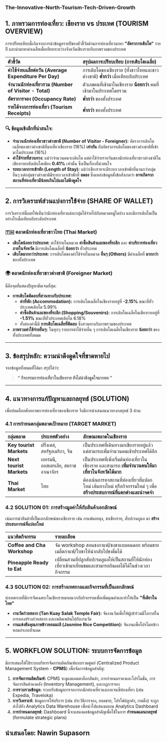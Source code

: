 ### The-Innovative-North-Tourism-Tech-Driven-Growth


## 1. ภาพรวมการท่องเที่ยว: เชียงราย vs ประเทศ (TOURISM OVERVIEW)

การเปรียบเทียบนี้เกิดจากการนำข้อมูลรายปีของตัวชี้วัดด้านการท่องเที่ยวมาหา **"อัตราการเติบโต"** รายปี และนำมาหาค่าเฉลี่ยเพื่อเทียบระหว่างจังหวัดเชียงรายกับภาพรวมของประเทศ

| ตัวชี้วัด | สรุปผลการเปรียบเทียบ (การเติบโตเฉลี่ย) | 
| :--- | :--- |
| **ค่าใช้จ่ายเฉลี่ยต่อวัน (Average Expenditure Per Day)** | การเติบโตของเชียงราย (ทั้งชาวไทยและชาวต่างชาติ) **ต่ำกว่า** เมื่อเทียบกับประเทศ |
| **จำนวนนักท่องเที่ยวรวม (Number of Visitor - Total)** | ตัวเลขคนที่เข้ามาในเชียงราย **น้อยกว่า** คนที่เข้ามาในประเทศโดยรวม |
| **อัตราการจอง (Occupancy Rate)** | **ต่ำกว่า** ของทั้งประเทศ |
| **รายได้จากการท่องเที่ยว (Tourism Receipts)** | **ต่ำกว่า** ของทั้งประเทศ |

### 🔍 ข้อมูลเชิงลึกที่น่าสนใจ:

*   **จำนวนนักท่องเที่ยวชาวต่างชาติ (Number of Visitor - Foreigner):** อัตราการเติบโตเฉลี่ยของชาวต่างชาติที่มาเที่ยวเชียงราย (16%) **เท่ากัน** กับอัตราการเติบโตของชาวต่างชาติที่เข้ามาในประเทศ (16%)
*   **ค่าใช้จ่ายที่สวนทาง:** แม้ว่าจำนวนคนจะเติบโต แต่ค่าใช้จ่ายรายวันของนักท่องเที่ยวชาวต่างชาติในเชียงรายกลับเติบโตเพียง **0.41%** เท่านั้น ซึ่งเป็นเรื่องที่น่าสนใจ
*   **ระยะเวลาการเข้าพัก (Length of Stay):** แม้ว่าเชียงรายจะมีระยะเวลาเข้าพักที่นานกว่ากลุ่มอื่นๆ แต่กลุ่มชาวต่างชาติมีระยะเวลาเข้าพักที่ **ลดลง** ซึ่งแหล่งข้อมูลตั้งข้อสังเกตว่า **อาจเกิดจากสถานที่ท่องเที่ยวมีน้อยเกินไปและไม่ดึงดูดใจ**

---

## 2. การวิเคราะห์ส่วนแบ่งการใช้จ่าย (SHARE OF WALLET)

การวิเคราะห์นี้เผยให้เห็นว่านักท่องเที่ยวแต่ละกลุ่มใช้จ่ายไปกับหมวดหมู่ใดบ้าง และมีการเติบโตเป็นอย่างไรเมื่อเทียบกับระดับประเทศ

### 🇹🇭 ตลาดนักท่องเที่ยวชาวไทย (Thai Market)

*   **เติบโตน้อยกว่าประเทศ:** ค่าใช้จ่ายในหมวด **ค่าซื้อสินค้าและของที่ระลึก** และ **ค่าบริการท่องเที่ยวภายในจังหวัด** มีการเติบโตเฉลี่ยที่ **น้อยกว่า** ทั่วประเทศ
*   **เติบโตมากกว่าประเทศ:** การเติบโตของค่าใช้จ่ายในหมวด **อื่นๆ (Others)** มีค่าเฉลี่ยที่ **มากกว่า** ของทั้งประเทศ

### 🌍 ตลาดนักท่องเที่ยวชาวต่างชาติ (Foreigner Market)

นี่คือจุดที่แสดงปัญหาชัดเจนที่สุด:

*   **การเติบโตติดลบที่สวนทางกับประเทศ:**
    *   **ค่าที่พัก (Accommodation):** การเติบโตเฉลี่ยในเชียงรายอยู่ที่ **-2.15%** ขณะที่ทั่วประเทศเติบโต 5.99%
    *   **ค่าซื้อสินค้าและของที่ระลึก (Shopping/Souvenirs):** การเติบโตเฉลี่ยในเชียงรายอยู่ที่ **-1.51%** ขณะที่ทั่วประเทศเติบโต 6.18%
    *   ทั้งสองค่านี้มี **การเติบโตเฉลี่ยที่ติดลบ** ซึ่งสวนทางกับภาพรวมของประเทศ
*   **ภาพรวมค่าใช้จ่ายอื่นๆ:** ในทุกๆ รายการค่าใช้จ่ายอื่น ๆ การเติบโตเฉลี่ยในเชียงราย **น้อยกว่า** ของทั้งประเทศทั้งหมด

---

## 3. ข้อสรุปหลัก: ความน่าดึงดูดใจที่ขาดหายไป

จากข้อมูลทั้งหมดที่ได้มา สรุปได้ว่า:

> **“ กิจกรรมการท่องเที่ยวในเชียงราย ยังไม่น่าดึงดูดใจมากพอ ”**

---

## 4. แนวทางการแก้ปัญหาและกลยุทธ์ (SOLUTION)

เพื่อปลดล็อกศักยภาพการท่องเที่ยวของเชียงราย จึงมีการนำเสนอแนวทางกลยุทธ์ 3 ด้าน:

### 4.1 การกำหนดกลุ่มตลาดเป้าหมาย (TARGET MARKET)

| กลุ่มตลาด | ประเทศตัวอย่าง | ลักษณะตลาดในเชียงราย |
| :--- | :--- | :--- |
| **Key tourist Markets** | ฝรั่งเศส, สหรัฐอเมริกา, จีน | เป็นประเทศที่เดินทางมาเชียงรายอยู่แล้ว แต่สามารถเพิ่มจำนวนคนเข้าประเทศได้อีก |
| **Next tourist Markets** | เยอรมนี, ออสเตรเลีย, สหราชอาณาจักร | เป็นประเทศที่เพิ่งเริ่มต้นท่องเที่ยวในเชียงราย และสามารถ **เพิ่มจำนวนคนให้มาเที่ยวในจังหวัดได้มาก** |
| **Thai Market** | ไทย | ต้องเน้นการหาสถานที่ท่องเที่ยวที่แปลกใหม่ เส้นทางใหม่ หรือกิจกรรมใหม่ ๆ เพื่อ **สร้างประสบการณ์ที่แตกต่างและน่าจดจำ** |

### 4.2 SOLUTION 01: การสร้างมูลค่าให้กับสินค้าเอกลักษณ์

เน้นการนำสินค้าที่เป็นเอกลักษณ์ของเชียงราย เช่น กาแฟดอยตุง, ชาเชียงราย, สับปะรดภูแล มา **สร้างประสบการณ์ที่แปลกใหม่**

| แนวคิดกิจกรรม | รายละเอียด |
| :--- | :--- |
| **Coffee and Cha Workshop** | จัด workshop สอนชงกาแฟ/ชงชาแบบคนดอย พร้อมขายเมล็ดกาแฟ/ใบชาให้นำกลับไปชงดื่มได้ |
| **Pineapple Ready to Eat** | เปลี่ยนสวนที่ปลูกสับปะรดภูแลให้เป็นสถานที่ให้นักท่องเที่ยวเข้ามาเยี่ยมชมและสามารถกินผลไม้ได้ในช่วงเวลากิจกรรม |

### 4.3 SOLUTION 02: การสร้างเทศกาลและกิจกรรมที่เป็นเอกลักษณ์

นำเทศกาลที่มีการจัดเฉพาะในเชียงรายมาผนวกกับกิจกรรมเพื่อเพิ่มคุณค่าและทำให้เป็น **"ที่เดียวในไทย"**

*   **งานวัดก๋วยสลาก (Tan Kuay Salak Temple Fair):** จัดงานวัดเพื่อให้ผู้เข้าร่วมมีโอกาสในการลองสร้างก๋วยสลาก และเพลิดเพลินไปกับงานวัด
*   **งานแข่งขันคุณภาพข้าวหอมมะลิ (Jasmine Rice Competition):** จัดงานเพื่อโปรโมทข้าวหอมอำเภอป่าแดด

---

## 5. WORKFLOW SOLUTION: ระบบการจัดการข้อมูล

มีการเสนอให้ใช้ระบบบริหารจัดการผลิตภัณฑ์แบบรวมศูนย์ (Centralized Product Management System - **CPMS**) เพื่อจัดการข้อมูลสำคัญ:

1.  **การจัดการผลิตภัณฑ์:** CPMS จะดูแลแคตตาล็อกสินค้า, การกำหนดราคาและโปรโมชั่น, การจัดการสินค้าคงคลัง (Inventory Management), และกฎการจอง
2.  **การรวบรวมข้อมูล:** ระบบรับข้อมูลการจองจากนักท่องเที่ยวและเอเจนซีท่องเที่ยว (เช่น Expedia, Traveloka)
3.  **การวิเคราะห์:** ข้อมูลการให้บริการ (เช่น ประวัติการจอง, ยอดขาย, โปรไฟล์ลูกค้า, เรตติ้ง) จะถูกส่งไปยัง Analytics Data Warehouse เพื่อนำไปแสดงผลบน Analytics Dashboard
4.  **การกำหนดกลยุทธ์:** Dashboard นี้จะแสดงผลข้อมูลสำคัญเพื่อใช้ในการ **กำหนดแผนกลยุทธ์** (formulate strategic plans)

**นำเสนอโดย:** Nawin Supasorn
---
